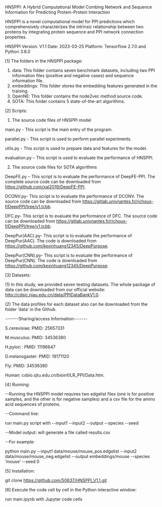 HNSPPI: A Hybrid Computational Model Combing Network and Sequence Information for Predicting Protein-Protein Interaction

HNSPPI is a novel computational model for PPI predictions which comprehensively characterizes the intrinsic relationship between two proteins by integrating protein sequence and PPI network connection properties.

HNSPPI Version: V1.1
Date: 2023-03-25
Platform: Tensorflow 2.7.0 and Python 3.8.0

[1] The folders in the HNSPPI package:
1) data: This folder contains seven benchmark datasets, including two PPI information files (positive and negative cases) and sequence information file. 
2) embeddings: This folder stores the embedding features generated in the training.
3) OpenNE: This folder contains the node2vec method source code.
4) SOTA: This folder contains 5 state-of-the-art algorithms.

[2] Scripts:
1) The source code files of HNSPPI model

main.py - This script is the main entry of the program.

parallel.py - This script is used to perform parallel experiments.

utils.py - This script is used to prepare data and features for the model.

evaluation.py – This script is used to evaluate the performance of HNSPPI.

2) The source code files for SOTA algorithms

DeepFE.py – This script is to evaluate the performance of DeepFE-PPI. The complete source code can be downloaded from https://github.com/xal2019/DeepFE-PPI.

DCONV.py- This script is to evaluate the performance of DCONV. The source code can be downloaded from https://gitlab.univnantes.fr/richoux-f/DeepPPI/tree/v1.tcbb.

DFC.py- This script is to evaluate the performance of DFC. The source code can be downloaded from https://gitlab.univnantes.fr/richoux-f/DeepPPI/tree/v1.tcbb.

DeepPur(AAC).py- This script is to evaluate the performance of DeepPur(AAC). The code is downloaded from https://github.com/kexinhuang12345/DeepPurpose.

DeepPur(CNN).py- This script is to evaluate the performance of DeepPur(CNN). The code is downloaded from https://github.com/kexinhuang12345/DeepPurpose.

[3] Datasets: 

(1) In this study, we provided seven testing datasets. The whole package of data can be downloaded from our official website: http://cdsic.njau.edu.cn/data/PPIDataBankV1.0.

(2) The data profiles for each dataset also can be downloaded from the folder ‘data’ in the Github. 

-------Sharing/access Information-------

S.cerevisiae:	PMID: 25657331

M.musculus:		PMID: 34536380

H.pylori :      PMID: 11196647

D.melanogaster:	PMID: 19171120

Fly:	        PMID: 34536380

Human:		    csbio.sjtu.edu.cn/bioinf/LR_PPI/Data.htm.

[4] Running:

--Running the HNSPPI model requires two edgelist files (one is for positive samples, and the other is for negative samples) and a csv file for the  amino acid sequences of proteins.

--Command line:

run main.py script with --input1 <positive edgelist> --input2 <negative edgelist> --output <output file> --species <species name> --seed <seed>
  
--Model output: will generate a file called results.csv
  
--For example: 
  
python main.py --input1 data/mouse/mouse_pos.edgelist --input2 data/mouse/mouse_neg.edgelist --output embeddings/mouse --species ‘mouse’ --seed 0

[5] Installation:
  
git clone https://github.com/50637/HNSPPI_V1.1.git

[6] Execute the code cell by cell in the Python interactive window:
  
run main.ipynb with Jupyter code cells
